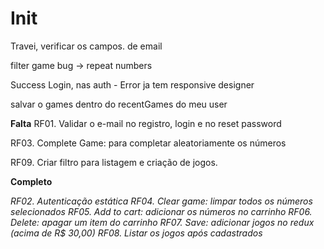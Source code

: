 # Init

Travei, verificar os campos. de email

filter game
bug -> repeat numbers

Success Login, nas auth - Error ja tem
responsive designer

salvar o games dentro do recentGames do meu user

**Falta**
RF01. Validar o e-mail no registro, login e no reset password

RF03. Complete Game: para completar aleatoriamente os números

RF09. Criar filtro para listagem e criação de jogos.

**Completo**

_RF02. Autenticação estática_
_RF04. Clear game: limpar todos os números selecionados_
_RF05. Add to cart: adicionar os números no carrinho_
_RF06. Delete: apagar um item do carrinho_
_RF07. Save: adicionar jogos no redux (acima de R$ 30,00)_
_RF08. Listar os jogos após cadastrados_
